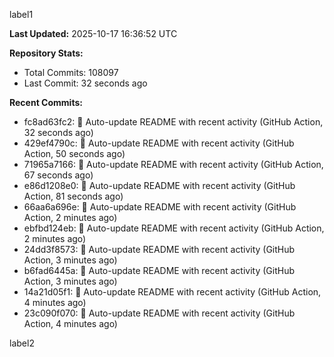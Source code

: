 
label1 
<!-- ACTIVITY_START -->
**Last Updated:** 2025-10-17 16:36:52 UTC

**Repository Stats:**
- Total Commits: 108097
- Last Commit: 32 seconds ago

**Recent Commits:**
- fc8ad63fc2: 🤖 Auto-update README with recent activity (GitHub Action, 32 seconds ago)
- 429ef4790c: 🤖 Auto-update README with recent activity (GitHub Action, 50 seconds ago)
- 71965a7166: 🤖 Auto-update README with recent activity (GitHub Action, 67 seconds ago)
- e86d1208e0: 🤖 Auto-update README with recent activity (GitHub Action, 81 seconds ago)
- 66aa6a696e: 🤖 Auto-update README with recent activity (GitHub Action, 2 minutes ago)
- ebfbd124eb: 🤖 Auto-update README with recent activity (GitHub Action, 2 minutes ago)
- 24dd3f8573: 🤖 Auto-update README with recent activity (GitHub Action, 3 minutes ago)
- b6fad6445a: 🤖 Auto-update README with recent activity (GitHub Action, 3 minutes ago)
- 14a21d05f1: 🤖 Auto-update README with recent activity (GitHub Action, 4 minutes ago)
- 23c090f070: 🤖 Auto-update README with recent activity (GitHub Action, 4 minutes ago)
<!-- ACTIVITY_END -->

label2
